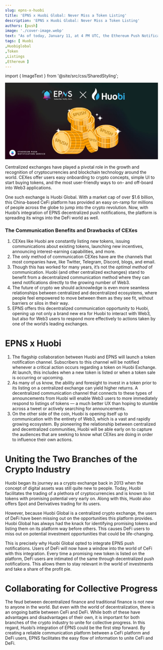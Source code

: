 ```yaml
---
slug: epns-x-huobi
title: 'EPNS x Huobi Global: Never Miss a Token Listing'
description: 'EPNS x Huobi Global: Never Miss a Token Listing'
authors: [push]
image: './cover-image.webp'
text: "As of today, January 11, at 4 PM UTC, the Ethereum Push Notification Service is live on Ethereum’s mainnet!"
tags: [ Huobi
,Huobiglobal
,Token
,Listings
,Ethereum ]
---
```

import { ImageText } from '@site/src/css/SharedStyling';

![Cover image of EPNS x Huobi Global: Never Miss a Token Listing](./cover-image.webp)

<!--truncate-->

Centralized exchanges have played a pivotal role in the growth and recognition of cryptocurrencies and blockchain technology around the world. CEXes offer users easy onboarding to crypto concepts, simple UI to start buying tokens, and the most user-friendly ways to on- and off-board into Web3 applications.

One such exchange is Huobi Global. With a market cap of over $1.6 billion, this China-based CeFi platform has provided an easy on-ramp for millions of people across the globe to jump into the crypto revolution. Now, with Huobi’s integration of EPNS decentralized push notifications, the platform is spreading its wings into the DeFi world as well.

### The Communication Benefits and Drawbacks of CEXes

1.  CEXes like Huobi are constantly listing new tokens, issuing communications about existing tokens, launching new incentives, announcing interest-earning capabilities, and more.
2.  The only method of communication CEXes have are the channels that most companies have, like Twitter, Telegram, Discord, blogs, and email.
3.  Though this has worked for many years, it’s not the _optimal method_ of communication. Huobi (and other centralized exchanges) stand to benefit from a decentralized communication method where they can send notifications directly to the growing number of Web3.
4.  The future of crypto we should acknowledge is even more seamless relationships between centralized and decentralized ecosystems, where people feel empowered to move between them as they see fit, without barriers or silos in their way.
5.  EPNS offers this decentralized communication opportunity to Huobi, opening up not only a brand new era for Huobi to interact with Web3, but also for Web3 users to respond more effectively to actions taken by one of the world’s leading exchanges.

EPNS x Huobi
============

1.  The flagship collaboration between Huobi and EPNS will launch a token notification channel. Subscribers to this channel will be notified whenever a critical action occurs regarding a token on Huobi Exchange. At launch, this includes when a new token is listed or when a token sale is occurring or upcoming.
2.  As many of us know, the ability and foresight to invest in a token prior to its listing on a centralized exchange can yield higher returns. A decentralized communication channel that connects to these types of announcements from Huobi will enable Web3 users to more immediately respond to listings of tokens — a much better UX than hoping to stumble across a tweet or actively searching for announcements.
3.  On the other side of the coin, Huobi is opening itself up to communication with the entirety of Web3, which is a vast and rapidly growing ecosystem. By pioneering the relationship between centralized and decentralized communities, Huobi will be able early on to capture the audiences that are seeking to know what CEXes are doing in order to influence their own actions.

Uniting the Two Branches of the Crypto Industry
===============================================

Huobi began its journey as a crypto exchange back in 2013 when the concept of digital assets was still quite new to people. Today, Huobi facilitates the trading of a plethora of cryptocurrencies and is known to list tokens with promising potential very early on. Along with this, Huobi also offers Spot and Derivatives trading for its users.

However, because Huobi Global is a centralized crypto exchange, the users of DeFi have been missing out on the opportunities this platform provides. Huobi Global has always had the knack for identifying promising tokens and listing them on its platform way before others. This causes DeFi users to miss out on potential investment opportunities that could be life-changing.

This is precisely why Huobi Global opted to integrate EPNS push notifications. Users of DeFi will now have a window into the world of CeFi with this integration. Every time a promising new token is listed on the platform, DeFi users are intimated of the same through decentralized push notifications. This allows them to stay relevant in the world of investments and take a share of the profit pie.

Collaborating for Collective Progress
=====================================

The feud between decentralized finance and traditional finance is not new to anyone in the world. But even with the world of decentralization, there is an ongoing battle between CeFi and DeFi. While both of these have advantages and disadvantages of their own, it is important for both branches of the crypto industry to unite for collective progress. In this regard, Huobi’s integration of EPNS could be the first step forward. By creating a reliable communication platform between a CeFi platform and DeFi users, EPNS facilitates the easy flow of information to unite CeFi and DeFi.
